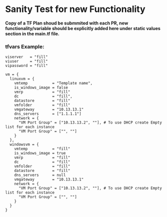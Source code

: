# Sanity Test for new Functionality

**Copy of a TF Plan shoud be submmited with each PR, new functionality/variable should be explicitly added here under static values section in the main.tf file.**

### tfvars Example:

```hcl
viserver   = "fill"
viuser     = "fill"
vipassword = "fill"

vm = {
  linuxvm = {
    vmtemp           = "Template name",
    is_windows_image = false
    vmrp             = "fill"
    dc               = "fill",
    datastore        = "fill"
    vmfolder         = "fill"
    vmgateway        = "10.13.13.1"
    dns_servers      = ["1.1.1.1"]
    network = {
      "VM Port Group" = ["10.13.13.2", ""], # To use DHCP create Empty list for each instance
      "VM Port Group" = ["", ""]
    }
  },
  windowsvm = {
    vmtemp           = "fill"
    is_windows_image = true
    vmrp             = "fill" 
    dc               = "fill"
    vmfolder         = "fill"  
    datastore        = "fill"  
    dns_servers      = null
    vmgateway        = "10.13.13.1"
    network = {
      "VM Port Group" = ["10.13.13.2", ""], # To use DHCP create Empty list for each instance
      "VM Port Group" = ["", ""]
    }
  }
}
```

